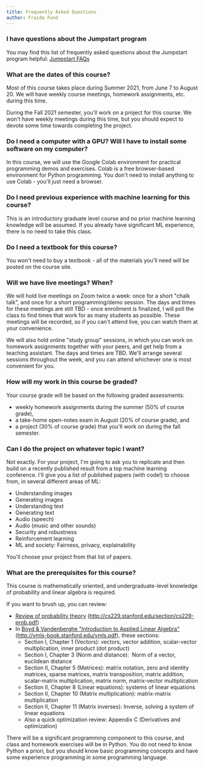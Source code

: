```yaml
---
title: Frequently Asked Questions
author: Fraida Fund
---
```


### I have questions about the Jumpstart program 

You may find this list of frequently asked questions about the Jumpstart
program helpful: [Jumpstart FAQs](https://engineering.nyu.edu/admissions/graduate/admitted-students/jumpstart-your-nyu-experience/faq)

### What are the dates of this course?

Most of this course takes place during Summer 2021, from June 7 to
August 20. We will have weekly course meetings, homework assignments,
etc. during this time.

During the Fall 2021 semester, you'll work on a project for this
course. We won't have weekly meetings during this time, but you should
expect to devote some time towards completing the project. 

### Do I need a computer with a GPU? Will I have to install some software on my computer? 

In this course, we will use the Google Colab environment for practical
programming demos and exercises. Colab is a free browser-based
environment for Python programming. You don't need to install anything
to use Colab - you'll just need a browser.

### Do I need previous experience with machine learning for this course? 

This is an introductory graduate level course and no prior machine
learning knowledge will be assumed. If you already have significant ML
experience, there is no need to take this class.

### Do I need a textbook for this course?

You won't need to buy a textbook - all of the materials you'll need
will be posted on the course site.

### Will we have live meetings? When? 

We will hold live meetings on Zoom twice a week: once for a short
"chalk talk", and once for a short programming/demo session. The days
and times for these meetings are still TBD - once enrollment is finalized,
I will poll the class to find times that work for as many students
as possible. These meetings will be recorded,
so if you can't attend live, you can watch them at your convenience.

We will also hold online "study group" sessions, in which you can work
on homework assignments together with your peers, and get help from a
teaching assistant. The days and times are TBD. We'll arrange several
sessions throughout the week, and you can attend whichever one is most
convenient for you.

### How will my work in this course be graded? 

Your course grade will be based on the following graded assessments:

-   weekly homework assignments during the summer (50% of course
    grade), 
-   a take-home open-notes exam in August (20% of course grade), and 
-   a project (30% of course grade) that you'll work on during the fall
    semester.

### Can I do the project on whatever topic I want? 

Not exactly. For your project, I'm going to ask you to replicate and
then build on a recently published result from a top machine learning
conference. I'll give you a list of published papers (with code!) to
choose from, in several different areas of ML:

-   Understanding images
-   Generating images
-   Understanding text
-   Generating text
-   Audio (speech)
-   Audio (music and other sounds)
-   Security and robustness
-   Reinforcement learning
-   ML and society: Fairness, privacy, explainability

You'll choose your project from that list of papers.

### What are the prerequisites for this course? 

This course is mathematically oriented, and undergraduate-level
knowledge of probability and linear algebra is required. 

If you want to brush up, you can review:

-   [Review of probability
    theory](http://cs229.stanford.edu/section/cs229-prob.pdf) (http://cs229.stanford.edu/section/cs229-prob.pdf)
-   In [Boyd & Vandenberghe "Introduction to Applied Linear
    Algebra"](http://vmls-book.stanford.edu/vmls.pdf) (http://vmls-book.stanford.edu/vmls.pdf), these sections:
    -   Section I, Chapter 1 (Vectors): vectors, vector addition,
        scalar-vector multiplication, inner product (dot product)
    -   Section I, Chapter 3 (Norm and distance):  Norm of a vector,
        euclidean distance 
    -   Section II, Chapter 5 (Matrices): matrix notation, zero and
        identity matrices, sparse matrices, matrix transposition, matrix
        addition, scalar-matrix multiplication, matrix norm,
        matrix-vector multiplication
    -   Section II, Chapter 8 (Linear equations): systems of linear
        equations
    -   Section II, Chapter 10 (Matrix multiplication): matrix-matrix
        multiplication
    -   Section II, Chapter 11 (Matrix inverses): Inverse, solving a
        system of linear equations
    -   Also a quick optimization review: Appendix C (Derivatives and
        optimization)

There will be a significant programming component to this course, and
class and homework exercises will be in Python. You do not need to know
Python a priori, but you should know basic programming concepts and have
some experience programming in some programming language.

